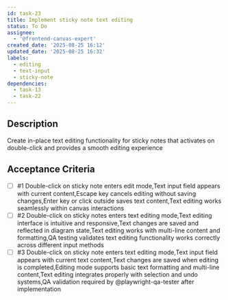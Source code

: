 ```yaml
---
id: task-23
title: Implement sticky note text editing
status: To Do
assignee:
  - '@frontend-canvas-expert'
created_date: '2025-08-25 16:12'
updated_date: '2025-08-25 16:32'
labels:
  - editing
  - text-input
  - sticky-note
dependencies:
  - task-13
  - task-22
---
```


## Description

Create in-place text editing functionality for sticky notes that activates on double-click and provides a smooth editing experience

## Acceptance Criteria
<!-- AC:BEGIN -->
- [ ] #1 Double-click on sticky note enters edit mode,Text input field appears with current content,Escape key cancels editing without saving changes,Enter key or click outside saves text content,Text editing works seamlessly within canvas interactions
- [ ] #2 Double-click on sticky notes enters text editing mode,Text editing interface is intuitive and responsive,Text changes are saved and reflected in diagram state,Text editing works with multi-line content and formatting,QA testing validates text editing functionality works correctly across different input methods
- [ ] #3 Double-click on sticky note enters text editing mode,Text input field appears with current text content,Text changes are saved when editing is completed,Editing mode supports basic text formatting and multi-line content,Text editing integrates properly with selection and undo systems,QA validation required by @playwright-qa-tester after implementation
<!-- AC:END -->

